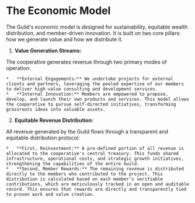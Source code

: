 # The Economic Model

The Guild's economic model is designed for sustainability, equitable wealth distribution, and member-driven innovation. It is built on two core pillars: how we generate value and how we distribute it.

1.  **Value Generation Streams:**

The cooperative generates revenue through two primary modes of operation:

    *   **External Engagements:** We undertake projects for external clients and partners, leveraging the pooled expertise of our members to deliver high-value consulting and development services.
    *   **Internal Innovation:** Members are empowered to propose, develop, and launch their own products and services. This model allows the cooperative to pursue self-directed initiatives, transforming grassroots ideas into valuable assets.

2.  **Equitable Revenue Distribution:**

All revenue generated by the Guild flows through a transparent and equitable distribution protocol:

    *   **First, Reinvestment:** A pre-defined portion of all revenue is allocated to the cooperative's central treasury. This funds shared infrastructure, operational costs, and strategic growth initiatives, strengthening the capabilities of the entire Guild.
    *   **Second, Member Rewards:** The remaining revenue is distributed directly to the members who contributed to the project. This distribution is calculated based on each member's verifiable contributions, which are meticulously tracked in an open and auditable record. This ensures that rewards are directly and transparently tied to proven work and value creation.

